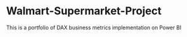 # Walmart-Supermarket-Project
This is a portfolio of DAX business metrics implementation on Power BI

